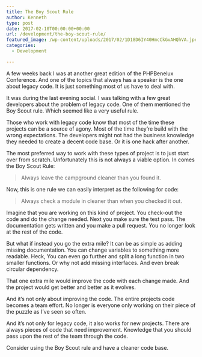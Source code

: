 ```yaml
---
title: The Boy Scout Rule
author: Kenneth
type: post
date: 2017-02-10T00:00:00+00:00
url: /development/the-boy-scout-rule/
featured_image: /wp-content/uploads/2017/02/1D18D6IY40HmcCkGvAHQhVA.jpeg
categories:
  - Development

---
```

<p id="60ea" class="graf graf--p graf-after--figure">
  A few weeks back I was at another great edition of the PHPBenelux Conference. And one of the topics that always has a speaker is the one about legacy code. It is just something most of us have to deal with.
</p>

<p id="dcdb" class="graf graf--p graf-after--p">
  It was during the last evening social. I was talking with a few great developers about the problem of legacy code. One of them mentioned the Boy Scout rule. Which seemed like a very useful rule.
</p>

<p id="cefc" class="graf graf--p graf-after--p">
  Those who work with legacy code know that most of the time these projects can be a source of agony. Most of the time they’re build with the wrong expectations. The developers might not had the business knowledge they needed to create a decent code base. Or it is one hack after another.
</p>

<p id="87ab" class="graf graf--p graf-after--p">
  The most preferred way to work with these types of project is to just start over from scratch. Unfortunately this is not always a viable option. In comes the Boy Scout Rule:
</p>

<blockquote id="836b" class="graf graf--pullquote graf-after--p">
  <p>
    Always leave the campground cleaner than you found&nbsp;it.
  </p>
</blockquote>

<p id="5cb6" class="graf graf--p graf-after--pullquote">
  Now, this is one rule we can easily interpret as the following for code:
</p>

<blockquote id="cfae" class="graf graf--pullquote graf-after--p">
  <p>
    Always check a module in cleaner than when you checked it&nbsp;out.
  </p>
</blockquote>

<p id="2aba" class="graf graf--p graf-after--pullquote">
  Imagine that you are working on this kind of project. You check-out the code and do the change needed. Next you make sure the test pass. The documentation gets written and you make a pull request. You no longer look at the rest of the code.
</p>

<p id="d1fe" class="graf graf--p graf-after--p">
  But what if instead you go the extra mile? It can be as simple as adding missing documentation. You can change variables to something more readable. Heck, You can even go further and split a long function in two smaller functions. Or why not add missing interfaces. And even break circular dependency.
</p>

<p id="2f1f" class="graf graf--p graf-after--p">
  That one extra mile would improve the code with each change made. And the project would get better and better as it evolves.
</p>

<p id="5163" class="graf graf--p graf-after--p">
  And it’s not only about improving the code. The entire projects code becomes a team effort. No longer is everyone only working on their piece of the puzzle as I’ve seen so often.
</p>

<p id="8d16" class="graf graf--p graf-after--p">
  And it’s not only for legacy code, it also works for new projects. There are always pieces of code that need improvement. Knowledge that you should pass upon the rest of the team through the code.
</p>

<p id="fac3" class="graf graf--p graf-after--p graf--trailing">
  Consider using the Boy Scout rule and have a cleaner code base.
</p>